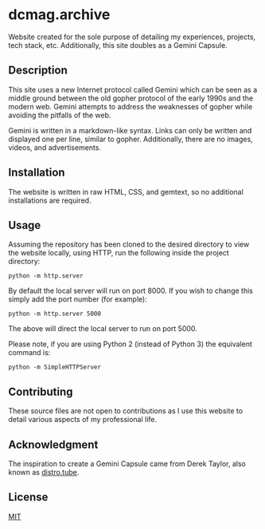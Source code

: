 # dcmag.archive
Website created for the sole purpose of detailing my experiences, projects, tech stack, etc. Additionally, this site doubles as a Gemini Capsule.

## Description
This site uses a new Internet protocol called Gemini which can be seen as a middle ground between the old gopher protocol of the early 1990s and the modern web. Gemini attempts to address the weaknesses of gopher while avoiding the pitfalls of the web.

Gemini is written in a markdown-like syntax. Links can only be written and displayed one per line, similar to gopher. Additionally, there are no images, videos, and advertisements.

## Installation
The website is written in raw HTML, CSS, and gemtext, so no additional installations are required.

## Usage
Assuming the repository has been cloned to the desired directory to view the website locally, using HTTP, run the following inside the project directory:

```terminal
python -m http.server
```

By default the local server will run on port 8000. If you wish to change this simply add the port number (for example):

```terminal
python -m http.server 5000
```

The above will direct the local server to run on port 5000.

Please note, if you are using Python 2 (instead of Python 3) the equivalent command is:

```terminal
python -m SimpleHTTPServer
```

## Contributing
These source files are not open to contributions as I use this website to detail various aspects of my professional life.

## Acknowledgment
The inspiration to create a Gemini Capsule came from Derek Taylor, also known as [distro.tube](https://distrotube.com/).

## License
[MIT](https://choosealicense.com/licenses/mit/)
